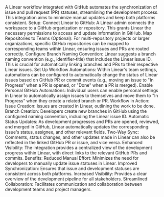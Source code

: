 A Linear workflow integrated with GitHub automates the synchronization of issue and pull request (PR) statuses, streamlining the development process. This integration aims to minimize manual updates and keep both platforms consistent.
Setup:
Connect Linear to GitHub: A Linear admin connects the workspace to a GitHub organization or repository. This grants Linear the necessary permissions to access and update information in GitHub.
Map Repositories to Teams (Optional): For multi-repository projects or larger organizations, specific GitHub repositories can be mapped to corresponding teams within Linear, ensuring issues and PRs are routed correctly.
Configure Branch Naming Convention: Linear suggests a branch naming convention (e.g., identifier-title) that includes the Linear issue ID. This is crucial for automatically linking branches and PRs to their respective Linear issues.
Set Up Workflow Automations: Within Linear's team settings, automations can be configured to automatically change the status of Linear issues based on GitHub PR or commit events (e.g., moving an issue to "In Progress" when a PR is opened, or "Done" when a PR is merged).
Enable Personal GitHub Automations: Individual users can enable personal settings in Linear to automatically assign issues to themselves and move them to "In Progress" when they create a related branch or PR.
Workflow in Action:
Issue Creation: Issues are created in Linear, outlining the work to be done.
Branch Creation: Developers create new branches in GitHub using the configured naming convention, including the Linear issue ID.
Automatic Status Updates: As development progresses and PRs are opened, reviewed, and merged in GitHub, Linear automatically updates the corresponding issue's status, assignee, and other relevant fields.
Two-Way Sync: Comments, status changes, and other updates made in Linear can also be reflected in the linked GitHub PR or issue, and vice versa.
Enhanced Visibility: The integration provides a centralized view of the development progress within Linear, with direct links to the relevant GitHub PRs and commits.
Benefits:
Reduced Manual Effort: Minimizes the need for developers to manually update issue statuses in Linear.
Improved Synchronization: Ensures that issue and development statuses are consistent across both platforms.
Increased Visibility: Provides a clear overview of the development pipeline for all stakeholders.
Streamlined Collaboration: Facilitates communication and collaboration between development teams and project managers.